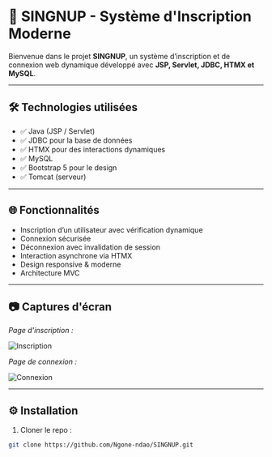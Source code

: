 # 🚀 SINGNUP - Système d'Inscription Moderne

Bienvenue dans le projet **SINGNUP**, un système d’inscription et de connexion web dynamique développé avec **JSP, Servlet, JDBC, HTMX et MySQL**.

---

## 🛠 Technologies utilisées

- ✅ Java (JSP / Servlet)
- ✅ JDBC pour la base de données
- ✅ HTMX pour des interactions dynamiques
- ✅ MySQL
- ✅ Bootstrap 5 pour le design
- ✅ Tomcat (serveur)

---

## 🌐 Fonctionnalités

- Inscription d’un utilisateur avec vérification dynamique
- Connexion sécurisée
- Déconnexion avec invalidation de session
- Interaction asynchrone via HTMX
- Design responsive & moderne
- Architecture MVC

---

## 📷 Captures d'écran

*Page d'inscription :*

![Inscription](assets/screenshots/register.png)

*Page de connexion :*

![Connexion](assets/screenshots/login.png)

---

## ⚙️ Installation

1. Cloner le repo :
```bash
git clone https://github.com/Ngone-ndao/SINGNUP.git
